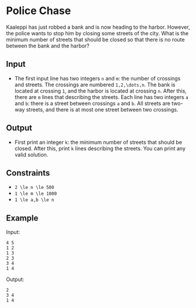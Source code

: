 # Police Chase 

Kaaleppi has just robbed a bank and is now heading to the harbor. However, the police wants to stop him by closing some streets of the city.
What is the minimum number of streets that should be closed so that there is no route between the bank and the harbor?
## Input
- The first input line has two integers ```n``` and ```m```: the number of crossings and streets. The crossings are numbered ```1,2,\dots,n```. The bank is located at crossing ```1```, and the harbor is located at crossing ```n```.
After this, there are ```m``` lines that describing the streets. Each line has two integers ```a``` and ```b```: there is a street between crossings ```a``` and ```b```. All streets are two-way streets, and there is at most one street between two crossings.
## Output
- First print an integer ```k```: the minimum number of streets that should be closed. After this, print ```k``` lines describing the streets. You can print any valid solution.
## Constraints

- ```2 \le n \le 500```
- ```1 \le m \le 1000```
- ```1 \le a,b \le n```

## Example
Input:
```
4 5
1 2
1 3
2 3
3 4
1 4
```

Output:
```
2
3 4
1 4
```
